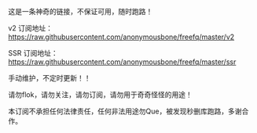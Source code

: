 这是一条神奇的链接，不保证可用，随时跑路！

v2 订阅地址：
https://raw.githubusercontent.com/anonymousbone/freefq/master/v2

SSR 订阅地址：
https://raw.githubusercontent.com/anonymousbone/freefq/master/ssr

手动维护，不定时更新！！

请勿flok，请勿关注，请勿订阅，请勿用于奇奇怪怪的用途！

本订阅不承担任何法律责任，任何非法用途勿Que，被发现秒删库跑路，多谢合作。
